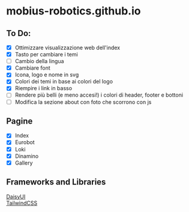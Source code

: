 # mobius-robotics.github.io

## To Do:
- [x] Ottimizzare visualizzazione web dell'index
- [x] Tasto per cambiare i temi
- [ ] Cambio della lingua
- [x] Cambiare font
- [x] Icona, logo e nome in svg
- [x] Colori dei temi in base ai colori del logo
- [x] Riempire i link in basso
- [ ] Rendere più belli (e meno accesi!) i colori di header, footer e bottoni
- [ ] Modifica la sezione about con foto che scorrono con js

## Pagine
- [x] Index
- [x] Eurobot
- [x] Loki
- [x] Dinamino
- [x] Gallery

## Frameworks and Libraries
[DaisyUI](https://daisyui.com/)  
[TailwindCSS](https://tailwindcss.com/)